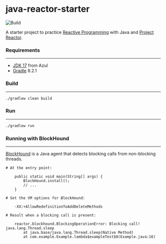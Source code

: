 # java-reactor-starter

![Build](https://github.com/rbento/java-reactor-starter/actions/workflows/gradle.yml/badge.svg)

A starter project to practice [Reactive Programming](https://en.wikipedia.org/wiki/Reactive_programming) with Java and [Project Reactor](https://projectreactor.io).

### Requirements
---

- [JDK 17](https://www.azul.com/downloads/?package=jdk#zulu) from Azul
- [Gradle](https://gradle.org/releases/) 8.2.1

### Build
---

```bash
./gradlew clean build
```

### Run
---

```bash
./gradlew run
```

### Running with BlockHound
---

[BlockHound](https://github.com/reactor/BlockHound) is a Java agent that detects blocking calls from non-blocking threads.

```
# At the entry point:

    public static void main(String[] args) {
        BlockHound.install();
        // ...
    }

# Set the VM options for BlockHound:

    -XX:+AllowRedefinitionToAddDeleteMethods

# Result when a blocking call is present:

    reactor.blockhound.BlockingOperationError: Blocking call! java.lang.Thread.sleep
	    at java.base/java.lang.Thread.sleep(Native Method)
	    at com.example.Example.lambda$exampleTest$0(Example.java:16)
```
